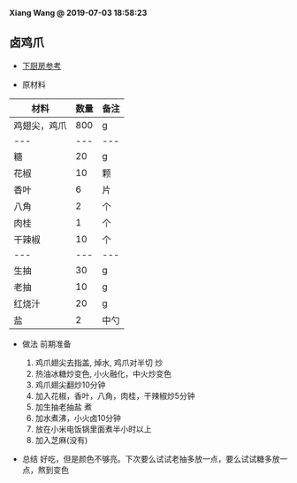 **Xiang Wang @ 2019-07-03 18:58:23**

## 卤鸡爪
* [下厨房参考](https://www.meishij.net/zuofa/lujizhua_35.html)

* 原材料

材料|数量|备注
---|---|---
鸡翅尖，鸡爪|800|g
---|---|---
糖|20|g
花椒|10|颗
香叶|6|片
八角|2|个
肉桂|1|个
干辣椒|10|个
---|---|---
生抽|30|g
老抽|10|g
红烧汁|20|g
盐|2|中勺


* 做法
前期准备
    1. 鸡爪翅尖去指盖, 焯水, 鸡爪对半切
炒
    2. 热油冰糖炒变色, 小火融化，中火炒变色
    3. 鸡爪翅尖翻炒10分钟
    4. 加入花椒，香叶，八角，肉桂，干辣椒炒5分钟
    5. 加生抽老抽盐
煮
    6. 加水煮沸，小火卤10分钟
    7. 放在小米电饭锅里面煮半小时以上
    8. 加入芝麻(没有)

* 总结
好吃，但是颜色不够亮。下次要么试试老抽多放一点，要么试试糖多放一点，熬到变色

